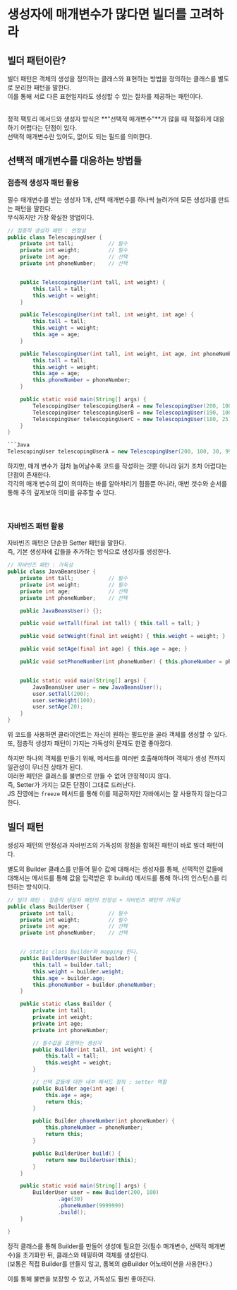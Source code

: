 # 생성자에 매개변수가 많다면 빌더를 고려하라

## 빌더 패턴이란?

빌더 패턴은 객체의 생성을 정의하는 클래스와 표현하는 방법을 정의하는 클래스를 별도로 분리한 패턴을 말한다. <br>
이를 통해 서로 다른 표현일지라도 생성할 수 있는 절차를 제공하는 패턴이다. <br>
<br>

정적 팩토리 메서드와 생성자 방식은 **"선택적 매개변수"**가 많을 때 적절하게 대응하기 어렵다는 단점이 있다. <br>
선택적 매개변수란 있어도, 없어도 되는 필드를 의미한다. <br>

## 선택적 매개변수를 대응하는 방법들

### 점층적 생성자 패턴 활용

필수 매개변수를 받는 생성자 1개, 선택 매개변수를 하나씩 늘려가며 모든 생성자를 만드는 패턴을 말한다. <br>
무식하지만 가장 확실한 방법이다. <br>

````Java
// 점층적 생성자 패턴 : 안정성
public class TelescopingUser {
    private int tall;           // 필수
    private int weight;         // 필수
    private int age;            // 선택
    private int phoneNumber;    // 선택


    public TelescopingUser(int tall, int weight) {
        this.tall = tall;
        this.weight = weight;
    }

    public TelescopingUser(int tall, int weight, int age) {
        this.tall = tall;
        this.weight = weight;
        this.age = age;
    }

    public TelescopingUser(int tall, int weight, int age, int phoneNumber) {
        this.tall = tall;
        this.weight = weight;
        this.age = age;
        this.phoneNumber = phoneNumber;
    }

    public static void main(String[] args) {
        TelescopingUser telescopingUserA = new TelescopingUser(200, 100, 30, 99999999);
        TelescopingUser telescopingUserB = new TelescopingUser(190, 100, 20);
        TelescopingUser telescopingUserC = new TelescopingUser(180, 25);
    }
}

```Java
TelescopingUser telescopingUserA = new TelescopingUser(200, 100, 30, 99999999);
````

하지만, 매개 변수가 점차 늘어날수록 코드를 작성하는 것뿐 아니라 읽기 조차 어렵다는 단점이 존재한다. <br>
각각의 매개 변수의 값이 의미하는 바를 알아차리기 힘들뿐 아니라, 매번 갯수와 순서를 통해 주의 깊게보아 의미를 유추할 수 있다. <br>

<br>

### 자바빈즈 패턴 활용

자바빈즈 패턴은 단순한 Setter 패턴을 말한다. <br>
즉, 기본 생성자에 값들을 추가하는 방식으로 생성자를 생성한다. <br>

```Java
// 자바빈즈 패턴 : 가독성
public class JavaBeansUser {
    private int tall;           // 필수
    private int weight;         // 필수
    private int age;            // 선택
    private int phoneNumber;    // 선택

    public JavaBeansUser() {};

    public void setTall(final int tall) { this.tall = tall; }

    public void setWeight(final int weight) { this.weight = weight; }

    public void setAge(final int age) { this.age = age; }

    public void setPhoneNumber(int phoneNumber) { this.phoneNumber = phoneNumber; }


    public static void main(String[] args) {
        JavaBeansUser user = new JavaBeansUser();
        user.setTall(200);
        user.setWeight(100);
        user.setAge(20);
    }
}
```

위 코드를 사용하면 클라이언트는 자신이 원하는 필드만을 골라 객체를 생성할 수 있다.<br>
또, 점층적 생성자 패턴이 가지는 가독성의 문제도 한결 좋아졌다. <br>

하지만 하나의 객체를 만들기 위해, 메서드를 여러번 호출해야하며 객체가 생성 전까지 일관성이 무너진 상태가 된다. <br>
이러한 패턴은 클래스를 불변으로 만들 수 없어 안정적이지 않다. <br>
즉, Setter가 가지는 모든 단점이 그대로 드러난다. <br>
JS 진영에는 `freeze` 메서드를 통해 이를 제공하지만 자바에서는 잘 사용하지 않는다고 한다. <br>

## 빌더 패턴

생성자 패턴의 안정성과 자바빈즈의 가독성의 장점을 합혀진 패턴이 바로 빌더 패턴이다. <br>

별도의 Builder 클래스를 만들어 필수 값에 대해서는 생성자를 통해, 선택적인 값들에 대해서는 메서드를 통해 값을 입력받은 후 build() 메서드를 통해 하나의 인스턴스를 리턴하는 방식이다. <br>

```Java
// 빌더 패턴 : 점층적 생성자 패턴의 안정성 + 자바빈즈 패턴의 가독성
public class BuilderUser {
    private int tall;           // 필수
    private int weight;         // 필수
    private int age;            // 선택
    private int phoneNumber;    // 선택


    // static class Builder와 mapping 한다.
    public BuilderUser(Builder builder) {
        this.tall = builder.tall;
        this.weight = builder.weight;
        this.age = builder.age;
        this.phoneNumber = builder.phoneNumber;
    }

    public static class Builder {
        private int tall;
        private int weight;
        private int age;
        private int phoneNumber;

        // 필수값을 포함하는 생성자
        public Builder(int tall, int weight) {
            this.tall = tall;
            this.weight = weight;
        }

        // 선택 값들에 대한 내부 메서드 정의 : setter 역할
        public Builder age(int age) {
            this.age = age;
            return this;
        }

        public Builder phoneNumber(int phoneNumber) {
            this.phoneNumber = phoneNumber;
            return this;
        }

        public BuilderUser build() {
            return new BuilderUser(this);
        }
    }

    public static void main(String[] args) {
        BuilderUser user = new Builder(200, 100)
                .age(30)
                .phoneNumber(9999999)
                .build();
    }

}
```

정적 클래스를 통해 Builder를 만들어 생성에 필요한 것(필수 매개변수, 선택적 매개변수)을 초기화한 뒤, 클래스와 매핑하여 객체를 생성한다. <br>
(보통은 직접 Builder를 만들지 않고, 롬복의 @Builder 어노테이션을 사용한다.) <br>

이를 통해 불변을 보장할 수 있고, 가독성도 훨씬 좋아진다. <br>
